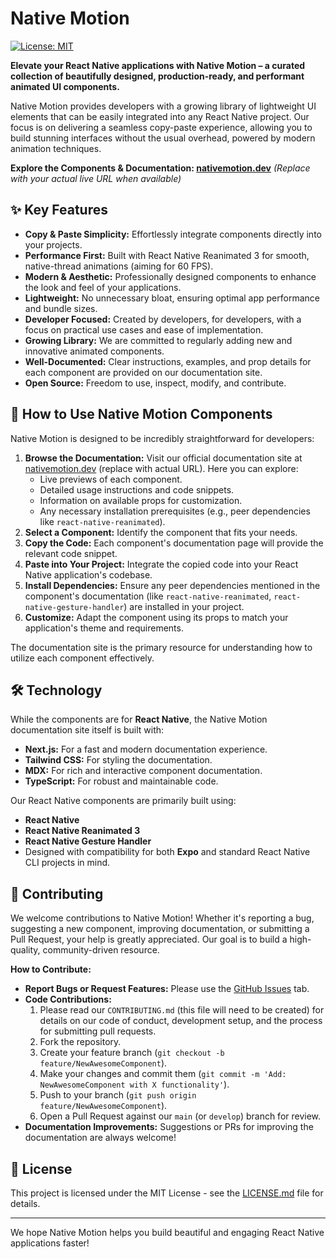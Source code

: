 # Native Motion

[![License: MIT](https://img.shields.io/badge/License-MIT-yellow.svg)](https://opensource.org/licenses/MIT)
<!-- Add other relevant badges here: e.g., build status, version, PRs welcome -->

**Elevate your React Native applications with Native Motion – a curated collection of beautifully designed, production-ready, and performant animated UI components.**

Native Motion provides developers with a growing library of lightweight UI elements that can be easily integrated into any React Native project. Our focus is on delivering a seamless copy-paste experience, allowing you to build stunning interfaces without the usual overhead, powered by modern animation techniques.

**Explore the Components & Documentation: [nativemotion.dev](https://nativemotion.dev)**
*(Replace with your actual live URL when available)*

## ✨ Key Features

*   **Copy & Paste Simplicity:** Effortlessly integrate components directly into your projects.
*   **Performance First:** Built with React Native Reanimated 3 for smooth, native-thread animations (aiming for 60 FPS).
*   **Modern & Aesthetic:** Professionally designed components to enhance the look and feel of your applications.
*   **Lightweight:** No unnecessary bloat, ensuring optimal app performance and bundle sizes.
*   **Developer Focused:** Created by developers, for developers, with a focus on practical use cases and ease of implementation.
*   **Growing Library:** We are committed to regularly adding new and innovative animated components.
*   **Well-Documented:** Clear instructions, examples, and prop details for each component are provided on our documentation site.
*   **Open Source:** Freedom to use, inspect, modify, and contribute.

## 🚀 How to Use Native Motion Components

Native Motion is designed to be incredibly straightforward for developers:

1.  **Browse the Documentation:** Visit our official documentation site at [nativemotion.dev](https://nativemotion.dev) (replace with actual URL). Here you can explore:
    *   Live previews of each component.
    *   Detailed usage instructions and code snippets.
    *   Information on available props for customization.
    *   Any necessary installation prerequisites (e.g., peer dependencies like `react-native-reanimated`).
2.  **Select a Component:** Identify the component that fits your needs.
3.  **Copy the Code:** Each component's documentation page will provide the relevant code snippet.
4.  **Paste into Your Project:** Integrate the copied code into your React Native application's codebase.
5.  **Install Dependencies:** Ensure any peer dependencies mentioned in the component's documentation (like `react-native-reanimated`, `react-native-gesture-handler`) are installed in your project.
6.  **Customize:** Adapt the component using its props to match your application's theme and requirements.

The documentation site is the primary resource for understanding how to utilize each component effectively.

## 🛠️ Technology

While the components are for **React Native**, the Native Motion documentation site itself is built with:

*   **Next.js:** For a fast and modern documentation experience.
*   **Tailwind CSS:** For styling the documentation.
*   **MDX:** For rich and interactive component documentation.
*   **TypeScript:** For robust and maintainable code.

Our React Native components are primarily built using:

*   **React Native**
*   **React Native Reanimated 3**
*   **React Native Gesture Handler**
*   Designed with compatibility for both **Expo** and standard React Native CLI projects in mind.

## 🤝 Contributing

We welcome contributions to Native Motion! Whether it's reporting a bug, suggesting a new component, improving documentation, or submitting a Pull Request, your help is greatly appreciated. Our goal is to build a high-quality, community-driven resource.

**How to Contribute:**

*   **Report Bugs or Request Features:** Please use the [GitHub Issues](https://github.com/your-username/native-motion/issues) tab.
*   **Code Contributions:**
    1.  Please read our `CONTRIBUTING.md` (this file will need to be created) for details on our code of conduct, development setup, and the process for submitting pull requests.
    2.  Fork the repository.
    3.  Create your feature branch (`git checkout -b feature/NewAwesomeComponent`).
    4.  Make your changes and commit them (`git commit -m 'Add: NewAwesomeComponent with X functionality'`).
    5.  Push to your branch (`git push origin feature/NewAwesomeComponent`).
    6.  Open a Pull Request against our `main` (or `develop`) branch for review.
*   **Documentation Improvements:** Suggestions or PRs for improving the documentation are always welcome!

## 📜 License

This project is licensed under the MIT License - see the [LICENSE.md](LICENSE.md) file for details.

---

We hope Native Motion helps you build beautiful and engaging React Native applications faster!